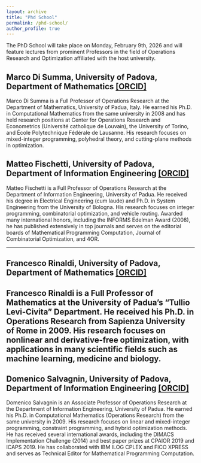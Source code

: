 ```yaml
---
layout: archive
title: "Phd School"
permalink: /phd-school/
author_profile: true
---
```


The PhD School will take place on Monday, February 9th, 2026 and will feature lectures from prominent Professors in the field of Operations Research and Optimization affiliated with the host university.

## Marco Di Summa, University of Padova, Department of Mathematics [[ORCID]](https://www.math.unipd.it/~disumma/research.html)
Marco Di Summa is a Full Professor of Operations Research at the Department of Mathematics, University of Padua, Italy. He earned his Ph.D. in Computational Mathematics from the same university in 2008 and has held research positions at Center for Operations Research and Econometrics (Université catholique de Louvain), the University of Torino, and École Polytechnique Fédérale de Lausanne. His research focuses on mixed-integer programming, polyhedral theory, and cutting-plane methods in optimization.

## Matteo Fischetti, University of Padova, Department of Information Engineering [[ORCID]](https://orcid.org/0000-0002-7673-6917)
Matteo Fischetti is a Full Professor of Operations Research at the Department of Information Engineering, University of Padua. He received his degree in Electrical Engineering (cum laude) and Ph.D. in System Engineering from the University of Bologna. His research focuses on integer programming, combinatorial optimization, and vehicle routing. Awarded many international honors, including the INFORMS Edelman Award (2008), he has published extensively in top journals and serves on the editorial boards of Mathematical Programming Computation, Journal of Combinatorial Optimization, and 4OR.

---

## Francesco Rinaldi, University of Padova, Department of Mathematics [[ORCID]](https://orcid.org/0000-0001-8978-6027)

Francesco Rinaldi is a Full Professor of Mathematics at the University of Padua’s “Tullio Levi-Civita” Department. He received his Ph.D. in Operations Research from Sapienza University of Rome in 2009. His research focuses on nonlinear and derivative-free optimization, with applications in many scientific fields such as machine learning, medicine and biology.
---

## Domenico Salvagnin, University of Padova, Department of Information Engineering [[ORCID]](https://orcid.org/0000-0002-0232-2244)
Domenico Salvagnin is an Associate Professor of Operations Research at the Department of Information Engineering, University of Padua. He earned his Ph.D. in Computational Mathematics (Operations Research) from the same university in 2009. His research focuses on linear and mixed-integer programming, constraint programming, and hybrid optimization methods. He has received several international awards, including the DIMACS Implementation Challenge (2014) and best paper prizes at CPAIOR 2019 and ICAPS 2019. He has collaborated with IBM ILOG CPLEX and FICO XPRESS and serves as Technical Editor for Mathematical Programming Computation.


